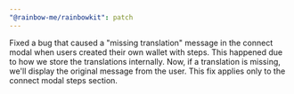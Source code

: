 ```yaml
---
"@rainbow-me/rainbowkit": patch
---
```


Fixed a bug that caused a "missing translation" message in the connect modal when users created their own wallet with steps. This happened due to how we store the translations internally. Now, if a translation is missing, we'll display the original message from the user. This fix applies only to the connect modal steps section.
